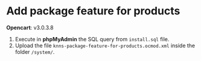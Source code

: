 # Add package feature for products

**Opencart**: v3.0.3.8  

1. Execute in **phpMyAdmin** the SQL query from `install.sql` file.  
2. Upload the file `knns-package-feature-for-products.ocmod.xml` inside the folder `/system/`.
